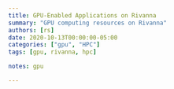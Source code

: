 ```yaml
---
title: GPU-Enabled Applications on Rivanna
summary: "GPU computing resources on Rivanna"
authors: [rs]
date: 2020-10-13T00:00:00-05:00
categories: ["gpu", "HPC"]
tags: [gpu, rivanna, hpc]

notes: gpu

---
```



